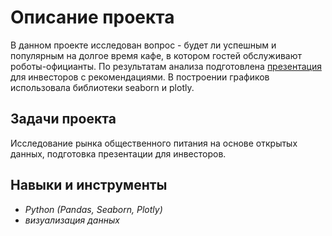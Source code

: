 # Описание проекта
В данном проекте исследован вопрос - будет ли успешным и популярным на долгое время кафе, в котором гостей обслуживают роботы-официанты. По результатам анализа подготовлена [презентация](https://disk.yandex.ru/i/IE_3HBwbbOMV_g) для инвесторов с рекомендациями. В построении графиков использовала библиотеки seaborn и plotly.  
## Задачи проекта
Исследование рынка общественного питания на основе открытых данных, подготовка презентации для инвесторов.
## Навыки и инструменты
- *Python (Pandas, Seaborn, Plotly)*
- *визуализация данных*
